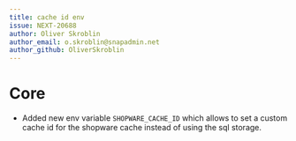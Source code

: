 ```yaml
---
title: cache id env
issue: NEXT-20688
author: Oliver Skroblin
author_email: o.skroblin@snapadmin.net
author_github: OliverSkroblin
---
```

# Core
* Added new env variable `SHOPWARE_CACHE_ID` which allows to set a custom cache id for the shopware cache instead of using the sql storage.
